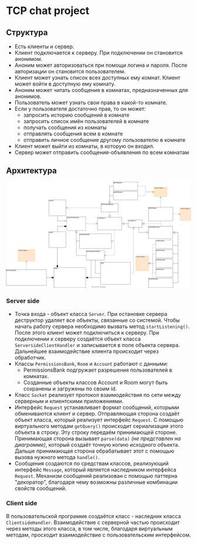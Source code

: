 # TCP chat project

## Структура

- Есть клиенты и сервер. 
- Клиент подключается к серверу. При подключении он становится анонимом.
- Аноним может авторизоваться при помощи логина и пароля. После авторизации он становится пользователем.
- Клиент может узнать список всех доступных ему комнат. Клиент может войти в доступную ему комнату.
- Аноним может читать сообщения в комнатах, предназначенных для анонимов.
- Пользователь может узнать свои права в какой-то комнате.
- Если у пользователя достаточно прав, то он может:
    * запросить историю сообщений в комнате
    * запросить список имён пользователей в комнате
    * получать сообщения из комнаты
    * отправлять сообщения всем в комнате
    * отправить личное сообщение другому пользователю в комнате
- Клиент может выйти из комнаты, в которую он входил.
- Сервер может отправить сообщения-объявления по всем комнатам

## Архитектура

![Class Diagram did not loaded :(](ClassDiagram.svg "Class Diagram")

### Server side

* Точка входа - объект класса `Server`. При остановке сервера деструктор удаляет все объекты, связанные со системой. Чтобы начать работу сервера необходимо вызвать метод `startListening()`. После этого клиент может подключиться к серверу. При подключении к серверу создаётся объект класса `ServersideClientHandler` и записывается в поле объекта сервера. Дальнейшее взаимодействие клиента происходит через обработчик. 
* Классы `PermissionsBank`, `Room` и `Account` работают с данными:
    * PermissionsBank подгружает разрешения пользователей в комнатах.
    * Созданные объекты классов Account и Room могут быть сохранены и загружены по своим id.
* Класс `Socket` реализует протокол взаимодействия по сети между серверным и клиентскими приложениями.
* Интерфейс `Request` устанавливает формат сообщений, которыми обмениваются клиент и сервер. Отправляющая сторона создаёт объект класса, который реализует интерфейс `Request`. С помощью виртуального методам `getQuery()` происходит сериализация этого объекта в строку. Эту строку передаём принимающей стороне. Принимающая сторона вызывает `parse(data)` *(не представлен на диаграмме)*, который создаёт точную копию исходного объекта. Дальше принимающая сторона обрабатывает этот с помощью вызова нужного метода `handle()`.
* Сообщения создаются по средствам классов, реализующий интерфейс `Message`, который является наследником интерфейса `Request`. Механизм сообщений реализован с помощью паттерна "декоратор", благодаря чему возможны различные комбинации свойств сообщений.

### Client side

В пользовательской программе создаётся класс - наследник класса `ClientsideHandler`. Взаимодействие с серверной частью происходит через методы этого класса, в том числе, благодаря виртуальным методам, просходит взаимодействие с пользовательским интерфейсом.